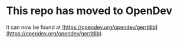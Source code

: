 # This repo has moved to OpenDev

It can now be found at [https://opendev.org/opendev/gerritlib](https://opendev.org/opendev/gerritlib)
